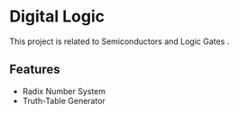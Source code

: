 
# Digital Logic

This project is related to Semiconductors and Logic Gates .
 

## Features

- Radix Number System   
- Truth-Table Generator

